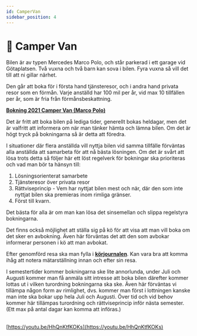 ```yaml
---
id: CamperVan
sidebar_position: 4
---
```


# 🚙 Camper Van

Bilen är av typen Mercedes Marco Polo, och står parkerad i ett garage vid Götaplatsen. Två vuxna och två barn kan sova i bilen. Fyra vuxna så vill det till att ni gillar närhet.


Den går att boka för i första hand tjänsteresor, och i andra hand privata resor som en förmån. Varje anställd har 100 mil per år, vid max 10 tillfällen per år, som är fria från förmånsbeskattning.


__[Bokning 2021 Camper Van (Marco Polo)](https://docs.google.com/spreadsheets/u/1/d/1uvEo7B1tF6dgC7VC2a8UOCK1Wg4pYgMUA3y1uL4g2u4/edit)__


Det är fritt att boka bilen på lediga tider, generellt bokas heldagar, men det är valfritt att informera om när man tänker hämta och lämna bilen. Om det är högt tryck på bokningarna så är detta att föredra.


I situationer där flera anställda vill nyttja bilen vid samma tillfälle förväntas alla anställda att samarbeta för att nå bästa lösningen. Om det är svårt att lösa trots detta så följer här ett löst regelverk för bokningar ska prioriteras och vad man bör ta hänsyn till:


1. Lösningsorienterat samarbete
2. Tjänsteresor över privata resor
3. Rättviseprincip - Vem har nyttjat bilen mest och när, där den som inte nyttjat bilen ska premieras inom rimliga gränser.
4. Först till kvarn.


Det bästa för alla är om man kan lösa det sinsemellan och slippa regelstyra bokningarna.


Det finns också möjlighet att ställa sig på kö för att visa att man vill boka om det sker en avbokning. Även här förväntas det att den som avbokar informerar personen i kö att man avbokat.


Efter genomförd resa ska man fylla i __[körjournalen](https://docs.google.com/spreadsheets/u/1/d/1xyWg1aYfEB1XsPSyUQywOCTJhh-2rTXyhDYqbHJQy2c/edit)__. Kan vara bra att komma ihåg att notera mätarställning innan och efter sin resa.


I semestertider kommer bokningarna ske lite annorlunda, under Juli och Augusti kommer man få anmäla sitt intresse att boka bilen därefter kommer lottas ut i vilken turordning bokningarna ska ske. Även här förväntas vi tillämpa någon form av rimlighet, dvs. kommer man först i lottningen kanske man inte ska bokar upp hela Juli och Augusti. Över tid och vid behov kommer här tillämpas turordning och rättviseprincip inför nästa semester. (Ett max på antal dagar kan komma att införas.)


\
[https://youtu.be/HhQnKtfKOKs](https://youtu.be/HhQnKtfKOKs)


